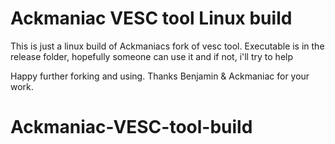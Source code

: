 Ackmaniac VESC tool Linux build
=============


This is just a linux build of Ackmaniacs fork of vesc tool. 
Executable is in the release folder, hopefully someone can use it and if not, i'll try to help


Happy further forking and using. Thanks Benjamin & Ackmaniac for your work.  
# Ackmaniac-VESC-tool-build

